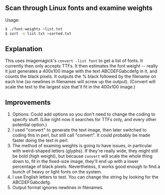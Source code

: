 ## Scan through Linux fonts and examine weights

Usage:

```bash
$ ./font-weights >list.txt
$ sort -n list.txt >sorted.txt
```

## Explanation
This uses imagemagick's `convert -list font` to get a list
of fonts.  It currently then only accepts TTFs.  It then
estimates the font weight -- really it just generates a
400x100 image with the text ABCDEFGabcdefg in it, and
counts the black pixels.  It outputs the % black followed
by the filename on each line (so newlines in filenames will
screw up the output).  (Convert will scale the text to the
largest size that'll fit in the 400x100 image.)

## Improvements

1. Options: Could add options so you don't need to change the coding to specify stuff.  (Like right now it searches for TTFs only, and every other potential option.)
1. I used "convert" to generate the text image, then later
switched to coding this in perl, but still call "convert".
It could probably be made faster doing the text in perl.
1. The method of examing weights is going to have issues,
in particular with weird-shaped letters (glyphs).  If they're
really wide, they might still be bold (high weight), but because
`convert` will scale the whole thing down to, fit in the fixed-size image,
they'll end up with a lower percentage of black pixels.  Nevertheless,
it works good enough to find a bunch of heavy or light fonts on the system.
1. I use English letters to test.  You can change the string by looking for the ABCDEFGabcdefg.
1. Output format ignores newlines in filenames.

